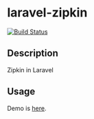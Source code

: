 # laravel-zipkin

[![Build Status](https://travis-ci.org/luoxiaojun1992/laravel-zipkin.svg?branch=master)](https://travis-ci.org/luoxiaojun1992/laravel-zipkin)

## Description
Zipkin in Laravel

## Usage
Demo is [here](https://github.com/luoxiaojun1992/laravel-zipkin-demo).